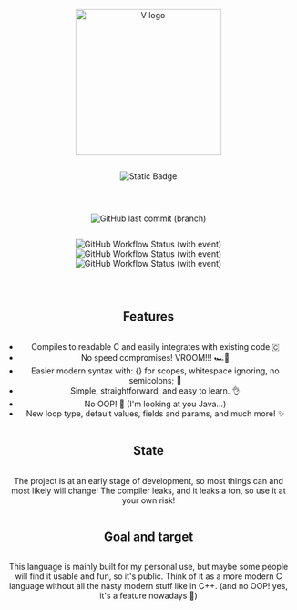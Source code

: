 <div align="center" style="display:grid;place-items:center;">
<p>
  <img width="256" src="https://raw.githubusercontent.com/MightyPancake/axo/main/logos/vertical/svg/axologo_v_jerry_rgb.svg?sanitize=true" alt="V logo">
</p>

![Static Badge](https://img.shields.io/badge/%F0%9F%AB%A7-Write_fast%2C_run_faster!-grey?style=for-the-badge&color=%23fc2f62)

-----

  ![GitHub last commit (branch)](https://img.shields.io/github/last-commit/MightyPancake/axo/main?style=for-the-badge&logo=GitHub&color=%23fd8889)


  ![GitHub Workflow Status (with event)](https://img.shields.io/github/actions/workflow/status/MightyPancake/axo/ubuntu.yml?style=flat&logo=Ubuntu&logoColor=%23E95420&label=build%20)
  ![GitHub Workflow Status (with event)](https://img.shields.io/github/actions/workflow/status/MightyPancake/axo/windows.yml?style=flat&logo=Windows%2010&logoColor=%2301ccff&label=build%20)
  ![GitHub Workflow Status (with event)](https://img.shields.io/github/actions/workflow/status/MightyPancake/axo/macos.yml?style=flat&logo=MacOS&label=build%20)

-----

## Features

- Compiles to readable C and easily integrates with existing code 🇨
- No speed compromises! VROOM!!! 🏎️💨
- Easier modern syntax with: {} for scopes, whitespace ignoring, no semicolons; 🙌
- Simple, straightforward, and easy to learn. 👌
- No OOP! 🛑 (I'm looking at you Java...)
- New loop type, default values, fields and params, and much more! ✨

<div align="center" style="display:grid;place-items:center;">

## State

The project is at an early stage of development, so most things can and most likely will change!
The compiler leaks, and it leaks a ton, so use it at your own risk!

## Goal and target
This language is mainly built for my personal use, but maybe some people will find it usable and fun, so it's public. Think of it as a more modern C language without all the nasty modern stuff like in C++. (and no OOP! yes, it's a feature nowadays 🤠)
